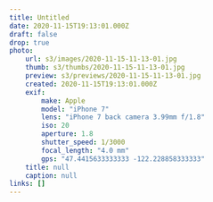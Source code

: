 ```yaml
---
title: Untitled
date: 2020-11-15T19:13:01.000Z
draft: false
drop: true
photo:
    url: s3/images/2020-11-15-11-13-01.jpg
    thumb: s3/thumbs/2020-11-15-11-13-01.jpg
    preview: s3/previews/2020-11-15-11-13-01.jpg
    created: 2020-11-15T19:13:01.000Z
    exif:
        make: Apple
        model: "iPhone 7"
        lens: "iPhone 7 back camera 3.99mm f/1.8"
        iso: 20
        aperture: 1.8
        shutter_speed: 1/3000
        focal_length: "4.0 mm"
        gps: "47.4415633333333 -122.228858333333"
    title: null
    caption: null
links: []
---
```

